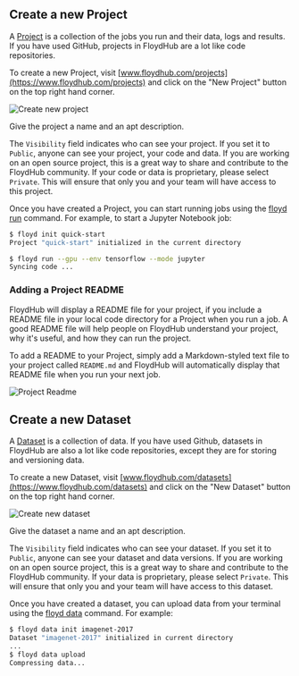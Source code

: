 ## Create a new Project

A [Project]() is a collection of the jobs you run and their data, logs and results. If you have used GitHub, projects in FloydHub are a lot like code repositories.

To create a new Project, visit [www.floydhub.com/projects](https://www.floydhub.com/projects) and click on the "New Project" button on the top right hand corner.

![Create new project](../../img/create_new_project.jpg)

Give the project a name and an apt description.

The `Visibility` field indicates who can see your project. If you set it to `Public`, anyone can see your project, your code and data. If you are working on an open source project, this is a great way to share and contribute to the FloydHub community. If your code or data is proprietary, please select `Private`. This will ensure that only you and your team will have access to this project.

Once you have created a Project, you can start running jobs using the [floyd run](../../commands/run) command. For example, to start a Jupyter Notebook job:

```bash
$ floyd init quick-start
Project "quick-start" initialized in the current directory

$ floyd run --gpu --env tensorflow --mode jupyter
Syncing code ...
```

### Adding a Project README

FloydHub will display a README file for your project, if you include a README file in your local code directory for a Project when you run a job. A good README file will help people on FloydHub understand your project, why it's useful, and how they can run the project.

To add a README to your Project, simply add a Markdown-styled text file to your project called `README.md` and FloydHub will automatically display that README file when you run your next job.

![Project Readme](../../img/readmegif.gif)

## Create a new Dataset

A [Dataset]() is a collection of data. If you have used Github, datasets in FloydHub are also a lot like code repositories, except they are for storing and versioning data.

To create a new Dataset, visit [www.floydhub.com/datasets](https://www.floydhub.com/datasets) and click on the "New Dataset" button on the top right hand corner.

![Create new dataset](../../img/create_new_dataset.jpg)

Give the dataset a name and an apt description.

The `Visibility` field indicates who can see your dataset. If you set it to `Public`, anyone can see your dataset and data versions. If you are working on an open source project, this is a great way to share and contribute to the FloydHub community. If your data is proprietary, please select `Private`. This will ensure that only you and your team will have access to this dataset.

Once you have created a dataset, you can upload data from your terminal using the [floyd data](../../commands/data) command. For example:

```bash
$ floyd data init imagenet-2017
Dataset "imagenet-2017" initialized in current directory
...
$ floyd data upload
Compressing data...
```